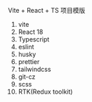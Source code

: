 Vite + React + TS 项目模版

1. vite
2. React 18
3. Typescript
4. eslint
5. husky
6. prettier
7. tailwindcss
8. git-cz
9. scss
10. RTK(Redux toolkit)
